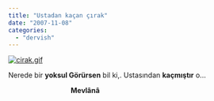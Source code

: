 ```yaml
---
title: "Ustadan kaçan çırak"
date: "2007-11-08"
categories: 
  - "dervish"
---
```


[![cirak.gif](/uploads/2007/11/cirak.thumbnail.gif)](/uploads/2007/11/cirak.gif "cirak.gif")[](/uploads/2007/11/cirak.jpg "cirak.jpg")

Nerede bir **yoksul Görürsen** bil ki,. Ustasından **kaçmıştır** o...

                                **Mevlânâ**
